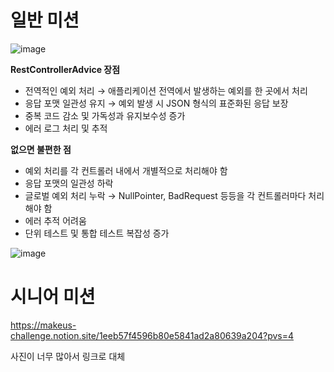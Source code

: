 # 일반 미션

![image](https://github.com/user-attachments/assets/568a5eb3-7b12-4c77-8d1b-dd34d16f1e6f)


**RestControllerAdvice 장점**

- 전역적인 예외 처리 → 애플리케이션 전역에서 발생하는 예외를 한 곳에서 처리
- 응답 포맷 일관성 유지 → 예외 발생 시 JSON 형식의 표준화된 응답 보장
- 중복 코드 감소 및 가독성과 유지보수성 증가
- 에러 로그 처리 및 추적

**없으면 불편한 점**

- 예외 처리를 각 컨트롤러 내에서 개별적으로 처리해야 함
- 응답 포맷의 일관성 하락
- 글로벌 예외 처리 누락 → NullPointer, BadRequest 등등을 각 컨트롤러마다 처리해야 함
- 에러 추적 어려움
- 단위 테스트 및 통합 테스트 복잡성 증가

![image](https://github.com/user-attachments/assets/36413353-cc14-4646-b1fe-7507035b235d)


# 시니어 미션

https://makeus-challenge.notion.site/1eeb57f4596b80e5841ad2a80639a204?pvs=4

사진이 너무 많아서 링크로 대체
